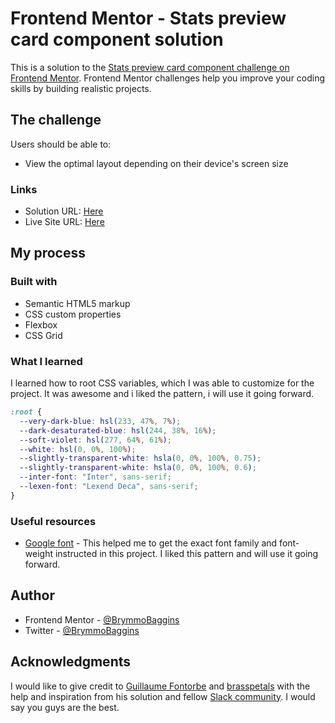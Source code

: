 # Frontend Mentor - Stats preview card component solution

This is a solution to the [Stats preview card component challenge on Frontend Mentor](https://www.frontendmentor.io/challenges/stats-preview-card-component-8JqbgoU62). Frontend Mentor challenges help you improve your coding skills by building realistic projects. 

## The challenge

Users should be able to:

- View the optimal layout depending on their device's screen size

### Links

- Solution URL: [Here](https://www.frontendmentor.io/challenges/stats-preview-card-component-8JqbgoU62/hub/stats-preview-card-component-built-with-html-and-css-nWyWvaucY)
- Live Site URL: [Here](https://brymmobaggins.github.io/stats-preview-cards-component/)

## My process

### Built with

- Semantic HTML5 markup
- CSS custom properties
- Flexbox
- CSS Grid

### What I learned

I learned how to root CSS variables, which I was able to customize for the project. It was awesome and i liked the pattern, i  will use it going forward.


```css
:root {
  --very-dark-blue: hsl(233, 47%, 7%);
  --dark-desaturated-blue: hsl(244, 38%, 16%);
  --soft-violet: hsl(277, 64%, 61%);
  --white: hsl(0, 0%, 100%);
  --slightly-transparent-white: hsla(0, 0%, 100%, 0.75);
  --slightly-transparent-white: hsla(0, 0%, 100%, 0.6);
  --inter-font: "Inter", sans-serif;
  --lexen-font: "Lexend Deca", sans-serif;
}

```

### Useful resources

- [Google font](https://wwww.Googlefont.com) - This helped me to get the exact font family and font-weight instructed in this project. I  liked this pattern and will use it going forward.

## Author

- Frontend Mentor - [@BrymmoBaggins](https://www.frontendmentor.io/profile/BrymmoBaggins)
- Twitter - [@BrymmoBaggins](https://www.twitter.com/BrymmoBaggins)


## Acknowledgments

I would like to give credit to [Guillaume Fontorbe](https://www.frontendmentor.io/profile/GuillaumeFontorbe) and [brasspetals](https://www.frontendmentor.io/profile/brasspetals) with the help and inspiration from his solution and fellow [Slack community](https://www.frontendmentor.io/slack). I would say you guys are the best.


